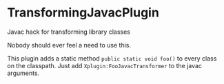 # TransformingJavacPlugin
Javac hack for transforming library classes

Nobody should ever feel a need to use this.

This plugin adds a static method `public static void foo()` to every class on the classpath.
Just add `Xplugin:FooJavacTransformer` to the javac arguments.
